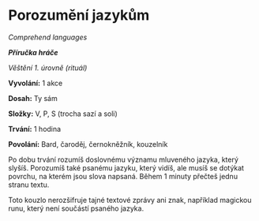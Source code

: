 # Porozumění jazykům

*Comprehend languages*

***Příručka hráče***

*Věštění 1. úrovně (rituál)*

**Vyvolání:** 1 akce

**Dosah:** Ty sám

**Složky:** V, P, S (trocha sazí a soli)

**Trvání:** 1 hodina

**Povolání:** Bard, čaroděj, černokněžník, kouzelník

Po dobu trvání rozumíš doslovnému významu mluveného jazyka, který slyšíš. Porozumíš také psanému jazyku, který vidíš, ale musíš se dotýkat povrchu, na kterém jsou slova napsaná. Během 1 minuty přečteš jednu stranu textu.

Toto kouzlo nerozšifruje tajné textové zprávy ani znak, například magickou runu, který není součástí psaného jazyka.
<!--stackedit_data:
eyJoaXN0b3J5IjpbMjEwNjMzMjI0Ml19
-->